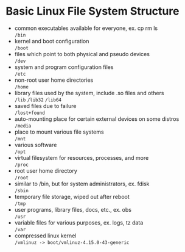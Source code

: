 # Basic Linux File System Structure

  - common executables available for everyone, ex. cp rm ls  
`/bin`  
  - kernel and boot configuration  
`/boot`  
  - files which point to both physical and pseudo devices  
`/dev`  
  - system and program configuration files  
`/etc`  
  - non-root user home directories  
`/home`  
  - library files used by the system, include .so files and others  
`/lib`
`/lib32`
`/lib64`  
  - saved files due to failure  
`/lost+found`  
  - auto-mounting place for certain external devices on some distros  
`/media`  
  - place to mount various file systems  
`/mnt`  
  - various software  
`/opt`  
  - virtual filesystem for resources, processes, and more  
`/proc`  
  - root user home directory  
`/root`  
  - similar to /bin, but for system administrators, ex. fdisk  
`/sbin`  
  - temporary file storage, wiped out after reboot  
`/tmp`  
  - user programs, library files, docs, etc., ex. obs  
`/usr`  
  - variable files for various purposes, ex. logs, tz data  
`/var`  
  - compressed linux kernel  
`/vmlinuz -> boot/vmlinuz-4.15.0-43-generic`  